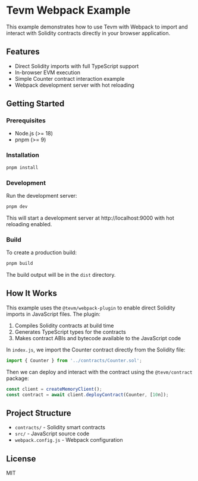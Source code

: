 # Tevm Webpack Example

This example demonstrates how to use Tevm with Webpack to import and interact with Solidity contracts directly in your browser application.

## Features

- Direct Solidity imports with full TypeScript support
- In-browser EVM execution
- Simple Counter contract interaction example
- Webpack development server with hot reloading

## Getting Started

### Prerequisites

- Node.js (>= 18)
- pnpm (>= 9)

### Installation

```bash
pnpm install
```

### Development

Run the development server:

```bash
pnpm dev
```

This will start a development server at http://localhost:9000 with hot reloading enabled.

### Build

To create a production build:

```bash
pnpm build
```

The build output will be in the `dist` directory.

## How It Works

This example uses the `@tevm/webpack-plugin` to enable direct Solidity imports in JavaScript files. The plugin:

1. Compiles Solidity contracts at build time
2. Generates TypeScript types for the contracts
3. Makes contract ABIs and bytecode available to the JavaScript code

In `index.js`, we import the Counter contract directly from the Solidity file:

```javascript
import { Counter } from '../contracts/Counter.sol';
```

Then we can deploy and interact with the contract using the `@tevm/contract` package:

```javascript
const client = createMemoryClient();
const contract = await client.deployContract(Counter, [10n]);
```

## Project Structure

- `contracts/` - Solidity smart contracts
- `src/` - JavaScript source code
- `webpack.config.js` - Webpack configuration

## License

MIT